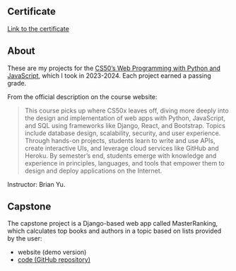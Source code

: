 ## Certificate
[Link to the certificate](https://certificates.cs50.io/a41670a9-59e0-4f34-8ec1-27a8a6f1962c.pdf?size=letter)

## About
These are my projects for the [CS50’s Web Programming with Python and JavaScript](https://cs50.harvard.edu/web/2020/), which I took in 2023-2024. Each project earned a passing grade. 

From the official description on the course website: 
> This course picks up where CS50x leaves off, diving more deeply into the design and implementation of web apps with Python, JavaScript, and SQL using frameworks like Django, React, and Bootstrap. Topics include database design, scalability, security, and user experience. Through hands-on projects, students learn to write and use APIs, create interactive UIs, and leverage cloud services like GitHub and Heroku. By semester’s end, students emerge with knowledge and experience in principles, languages, and tools that empower them to design and deploy applications on the Internet.

Instructor: Brian Yu.

## Capstone
The capstone project is a Django-based web app called MasterRanking, which calculates top books and authors in a topic based on lists provided by the user:
- website (demo version)
- [code (GitHub repository)](https://github.com/anzabrik/MasterRanking)